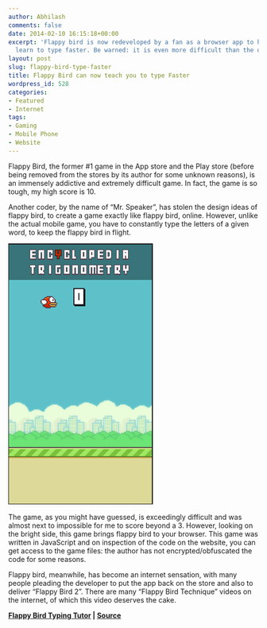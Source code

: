 ```yaml
---
author: Abhilash
comments: false
date: 2014-02-10 16:15:18+00:00
excerpt: 'Flappy bird is now redeveloped by a fan as a browser app to help you to
  learn to type faster. Be warned: it is even more difficult than the original version.'
layout: post
slug: flappy-bird-type-faster
title: Flappy Bird can now teach you to type Faster
wordpress_id: 528
categories:
- Featured
- Internet
tags:
- Gaming
- Mobile Phone
- Website
---
```


Flappy Bird, the former #1 game in the App store and the Play store (before being removed from the stores by its author for some unknown reasons), is an immensely addictive and extremely difficult game. In fact, the game is so tough, my high score is 10. 

Another coder, by the name of “Mr. Speaker”, has stolen the design ideas of flappy bird, to create a game exactly like flappy bird, online. However, unlike the actual mobile game, you have to constantly type the letters of a given word, to keep the flappy bird in flight.

![flappy-bird-online-typing](images/flappy-bird-online-typing.png)

The game, as you might have guessed, is exceedingly difficult and was almost next to impossible for me to score beyond a 3. However, looking on the bright side, this game brings flappy bird to your browser. This game was written in JavaScript and on inspection of the code on the website, you can get access to the game files: the author has not encrypted/obfuscated the code for some reasons.

Flappy bird, meanwhile, has become an internet sensation, with many people pleading the developer to put the app back on the store and also to deliver “Flappy Bird 2”. There are many “Flappy Bird Technique” videos on the internet, of which this video deserves the cake.



**[Flappy Bird Typing Tutor](http://www.mrspeaker.net/dev/game/flappy/) | [Source](https://news.ycombinator.com/item?id=7210459)**
